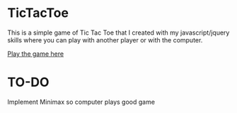 TicTacToe
=========

This is a simple game of Tic Tac Toe that I created with my javascript/jquery skills where you can play with another player or with the computer.

[Play the game here](https://j22pregbaha.github.io/Tic-Tac-Toe-jQuery/)

TO-DO
=======

Implement Minimax so computer plays good game